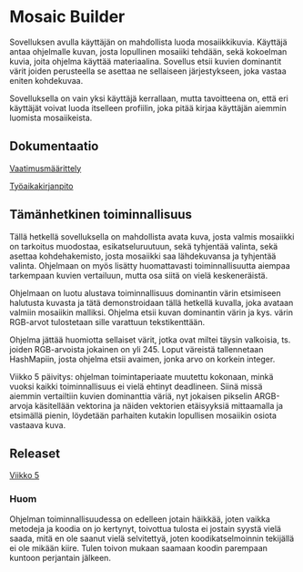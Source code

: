 # Mosaic Builder #

Sovelluksen avulla käyttäjän on mahdollista luoda mosaiikkikuvia. Käyttäjä antaa ohjelmalle kuvan, josta lopullinen mosaiiki tehdään, sekä kokoelman kuvia, joita ohjelma käyttää materiaalina. Sovellus etsii kuvien dominantit värit joiden perusteella se asettaa ne sellaiseen järjestykseen, joka vastaa eniten kohdekuvaa.

Sovelluksella on vain yksi käyttäjä kerrallaan, mutta tavoitteena on, että eri käyttäjät voivat luoda itselleen profiilin, joka pitää kirjaa käyttäjän aiemmin luomista mosaiikeista. 

## Dokumentaatio ##

[Vaatimusmäärittely](https://github.com/ratilmii/ot-harjoitustyo/blob/master/Dokumentaatio/Vaatimusmaarittely.md)

[Työaikakirjanpito](https://github.com/ratilmii/ot-harjoitustyo/blob/master/Dokumentaatio/Tyoaikakirjanpito.md)

## Tämänhetkinen toiminnallisuus ##

Tällä hetkellä sovelluksella on mahdollista avata kuva, josta valmis mosaiikki on tarkoitus muodostaa, esikatseluruutuun, sekä tyhjentää valinta, sekä asettaa kohdehakemisto, josta mosaiikki saa lähdekuvansa ja tyhjentää valinta. Ohjelmaan on myös lisätty huomattavasti toiminnallisuutta aiempaa tarkempaan kuvien vertailuun, mutta osa siitä on vielä keskeneräistä.

Ohjelmaan on luotu alustava toiminnallisuus dominantin värin etsimiseen halutusta kuvasta ja tätä demonstroidaan tällä hetkellä kuvalla, joka avataan valmiin mosaiikin malliksi. Ohjelma etsii kuvan dominantin värin ja kys. värin RGB-arvot tulostetaan sille varattuun tekstikenttään. 

Ohjelma jättää huomiotta sellaiset värit, jotka ovat miltei täysin valkoisia, ts. joiden RGB-arvoista jokainen on yli 245. Loput väreistä tallennetaan HashMapiin, josta ohjelma etsii avaimen, jonka arvo on korkein integer. 

Viikko 5 päivitys: ohjelman toimintaperiaate muutettu kokonaan, minkä vuoksi kaikki toiminnallisuus ei vielä ehtinyt deadlineen. Siinä missä aiemmin vertailtiin kuvien dominanttia väriä, nyt jokaisen pikselin ARGB-arvoja käsitellään vektorina ja näiden vektorien etäisyyksiä mittaamalla ja etsimällä pienin, löydetään parhaiten kutakin lopullisen mosaiikin osiota vastaava kuva. 

## Releaset ##

[Viikko 5](https://github.com/ratilmii/ot-harjoitustyo/releases/tag/viikko5)

### Huom ###
Ohjelman toiminnallisuudessa on edelleen jotain häikkää, joten vaikka metodeja ja koodia on jo kertynyt, toivottua tulosta ei jostain syystä vielä saada, mitä en ole saanut vielä selvitettyä, joten koodikatselmoinnin tekijällä ei ole mikään kiire. Tulen toivon mukaan saamaan koodin parempaan kuntoon perjantain jälkeen.
